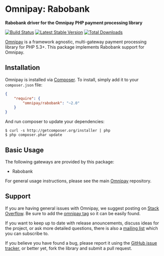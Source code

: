 # Omnipay: Rabobank

**Rabobank driver for the Omnipay PHP payment processing library**

[![Build Status](https://travis-ci.org/omnipay/rabobank.png?branch=master)](https://travis-ci.org/omnipay/rabobank)
[![Latest Stable Version](https://poser.pugx.org/omnipay/rabobank/version.png)](https://packagist.org/packages/omnipay/rabobank)
[![Total Downloads](https://poser.pugx.org/omnipay/rabobank/d/total.png)](https://packagist.org/packages/omnipay/rabobank)

[Omnipay](https://github.com/omnipay/omnipay) is a framework agnostic, multi-gateway payment
processing library for PHP 5.3+. This package implements Rabobank support for Omnipay.

## Installation

Omnipay is installed via [Composer](http://getcomposer.org/). To install, simply add it
to your `composer.json` file:

```json
{
    "require": {
        "omnipay/rabobank": "~2.0"
    }
}
```

And run composer to update your dependencies:

    $ curl -s http://getcomposer.org/installer | php
    $ php composer.phar update

## Basic Usage

The following gateways are provided by this package:

* Rabobank

For general usage instructions, please see the main [Omnipay](https://github.com/omnipay/omnipay)
repository.

## Support

If you are having general issues with Omnipay, we suggest posting on
[Stack Overflow](http://stackoverflow.com/). Be sure to add the
[omnipay tag](http://stackoverflow.com/questions/tagged/omnipay) so it can be easily found.

If you want to keep up to date with release anouncements, discuss ideas for the project,
or ask more detailed questions, there is also a [mailing list](https://groups.google.com/forum/#!forum/omnipay) which
you can subscribe to.

If you believe you have found a bug, please report it using the [GitHub issue tracker](https://github.com/omnipay/rabobank/issues),
or better yet, fork the library and submit a pull request.
